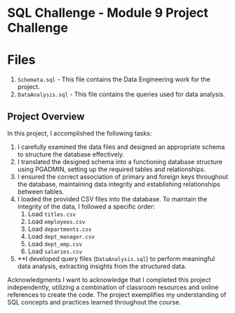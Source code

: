 # SQL Challenge - Module 9 Project Challenge

# Files
1. `Schemata.sql` - This file contains the Data Engineering work for the project.
2. `DataAnalysis.sql` - This file contains the queries used for data analysis.

## Project Overview
In this project, I accomplished the following tasks:
1. I carefully examined the data files and designed an appropriate schema to structure the database effectively.
2. I translated the designed schema into a functioning database structure using PGADMIN, setting up the required tables and relationships.
3. I ensured the correct association of primary and foreign keys throughout the database, maintaining data integrity and establishing relationships between tables.
4. I loaded the provided CSV files into the database. To maintain the integrity of the data, I followed a specific order: 
   1. Load `titles.csv`
   2. Load `employees.csv`
   3. Load `departments.csv`
   4. Load `dept_manager.csv`
   5. Load `dept_emp.csv`
   6. Load `salaries.csv`
5. **I developed query files (`DataAnalysis.sql`) to perform meaningful data analysis, extracting insights from the structured data.

Acknowledgments
I want to acknowledge that I completed this project independently, utilizing a combination of classroom resources and online references to create the code. The project exemplifies my understanding of SQL concepts and practices learned throughout the course.
